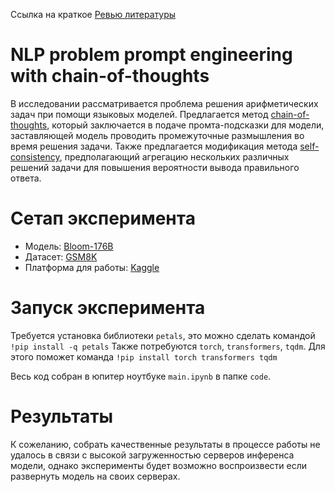 Ссылка на краткое [Ревью литературы](https://docs.google.com/document/d/1LNh47_zyJ_B68mztQ7oIK3QrsUzjGO1lNtmeSeLOkLc/edit?usp=sharing)

NLP problem prompt engineering with chain-of-thoughts
========
В исследовании рассматривается проблема решения арифметических задач при помощи языковых моделей. Предлагается метод [chain-of-thoughts](https://arxiv.org/pdf/2201.11903.pdf), который заключается в подаче промта-подсказки для модели, заставляющей модель проводить промежуточные размышления во время решения задачи. Также предлагается модификация метода [self-consistency](https://arxiv.org/pdf/2203.11171.pdf), предполагающий агрегацию нескольких различных решений задачи для повышения вероятности вывода правильного ответа.

Сетап эксперимента
===========
- Модель: [Bloom-176B](https://huggingface.co/bigscience/bloom)
- Датасет: [GSM8K](https://huggingface.co/datasets/gsm8k)
- Платформа для работы: [Kaggle](https://www.kaggle.com/)

Запуск эксперимента
===========
Требуется установка библиотеки `petals`, это можно сделать командой `!pip install -q petals`
Также потребуются `torch`, `transformers`, `tqdm`. Для этого поможет команда `!pip install torch transformers tqdm`

Весь код собран в юпитер ноутбуке `main.ipynb` в папке `code`.

Результаты
=======
К сожеланию, собрать качественные результаты в процессе работы не удалось в связи с высокой загруженностью серверов инференса модели, однако эксперименты будет возможно воспроизвести если развернуть модель на своих серверах.
